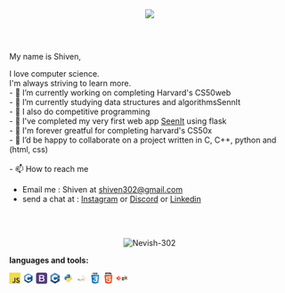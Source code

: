 <h1 align="center">
  <a href="https://git.io/typing-svg">
    <img src="https://readme-typing-svg.herokuapp.com/?lines=Hello,+World!+👋;This+is+Shiven....;Nice+to+meet+you!&center=true&size=30">
  </a>
</h1>

<br>
<br>
My name is Shiven,  

I love computer science.  
I'm always striving to learn more.
<br>- 🔭 I’m currently working on completing Harvard's CS50web
<br>- 🌱 I’m currently studying data structures and algorithmsSennIt
<br>- 🔭 I also do competitive programming
<br>- 🔭 I've completed my very first web app <a href = 'https://haveyouseenit.herokuapp.com'>SeenIt</a> using flask
<br>- 📖 I'm forever greatful for completing harvard's CS50x 
<br>- 👬 I’d be happy to collaborate on a project written in C, C++, python and (html, css)  
<br>- 📫 How to reach me

- Email me : Shiven at shiven302@gmail.com 
- send a chat at : [Instagram](https://www.instagram.com/nevish_302/) or [Discord](https://discordapp.com/users/537666175702794240) or [Linkedin](https://www.linkedin.com/in/shiven-upadhyay-9834bb100)
<br>
<br>

<p align="center"> <img src="https://github-readme-stats.vercel.app/api?username=Nevish-302&show_icons=true&theme=gotham" alt="Nevish-302" />

**languages and tools:**  

<code><img height="20" src="https://raw.githubusercontent.com/github/explore/80688e429a7d4ef2fca1e82350fe8e3517d3494d/topics/javascript/javascript.png"></code>
<code><img height="20" src="https://raw.githubusercontent.com/github/explore/80688e429a7d4ef2fca1e82350fe8e3517d3494d/topics/c/c.png"></code>
<code><img height="20" src="https://raw.githubusercontent.com/github/explore/5c058a388828bb5fde0bcafd4bc867b5bb3f26f3/topics/bootstrap/bootstrap.png"></code>
<code><img height="20" src="https://raw.githubusercontent.com/github/explore/80688e429a7d4ef2fca1e82350fe8e3517d3494d/topics/cpp/cpp.png"></code>
<code><img height="20" src="https://raw.githubusercontent.com/github/explore/80688e429a7d4ef2fca1e82350fe8e3517d3494d/topics/python/python.png"></code>
<code><img height="20" src="https://raw.githubusercontent.com/github/explore/80688e429a7d4ef2fca1e82350fe8e3517d3494d/topics/mysql/mysql.png"></code>
<code><img height="20" src="https://raw.githubusercontent.com/github/explore/80688e429a7d4ef2fca1e82350fe8e3517d3494d/topics/css/css.png"></code>
<code><img height="20" src="https://raw.githubusercontent.com/github/explore/80688e429a7d4ef2fca1e82350fe8e3517d3494d/topics/html/html.png"></code>
<code><img height="20" src="https://raw.githubusercontent.com/github/explore/80688e429a7d4ef2fca1e82350fe8e3517d3494d/topics/git/git.png"></code>

<br />
